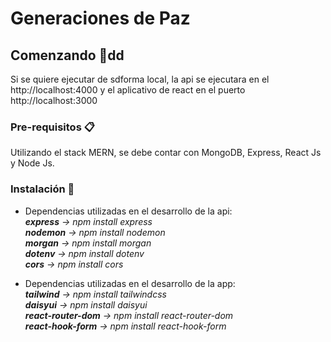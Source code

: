 # Generaciones de Paz

## Comenzando 🚀dd

Si se quiere ejecutar de sdforma local, la api se ejecutara en el http://localhost:4000 y el aplicativo de react en el puerto http://localhost:3000

### Pre-requisitos 📋

Utilizando el stack MERN, se debe contar con MongoDB, Express, React Js y Node Js.

### Instalación 🔧
* Dependencias utilizadas en el desarrollo de la api:<br>
  ***express** -> npm install express*<br>
  ***nodemon** -> npm install nodemon*<br>
  ***morgan** -> npm install morgan*<br>
  ***dotenv** -> npm install dotenv*<br>
  ***cors** -> npm install cors*<br>

* Dependencias utilizadas en el desarrollo de la app:<br>
  ***tailwind** -> npm install tailwindcss*<br>
  ***daisyui** -> npm install daisyui*<br>
  ***react-router-dom** -> npm install react-router-dom*<br>
  ***react-hook-form** -> npm install react-hook-form*<br>


